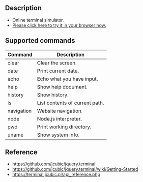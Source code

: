 ## Description
+ Online terminal simulator.
+ [Please click here to try it in your browser now.](https://songwonderful.github.io/online-shell/)

## Supported commands
|Command|Description|
|---|---|
|clear|Clear the screen.|
|date|Print current date.|
|echo|Echo what you have input.|
|help|Show help document.|
|history|Show history.|
|ls|List contents of current path.|
|navigation|Website navigation.|
|node|Node.js interpreter.|
|pwd|Print working directory.|
|uname|Show system info.|




## Reference
+ https://github.com/jcubic/jquery.terminal
+ https://github.com/jcubic/jquery.terminal/wiki/Getting-Started
+ https://terminal.jcubic.pl/api_reference.php
